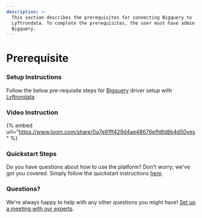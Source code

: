 ```yaml
---
description: >-
  This section describes the prerequisites for connecting Bigquery to
  Lyftrondata. To complete the prerequisites, the user must have admin access to
  Bigquery.
---
```


# Prerequisite

### Setup Instructions

Follow the below pre-requisite steps for [Bigquery](https://www.lyftrondata.com/integration/data-warehouse/google-bigquery/) driver setup with [Lyftrondata](https://www.lyftrondata.com)

### Video Instruction

{% embed url="https://www.loom.com/share/0a7e91ff429d4ae48676effdfd8b4d50yes" %}

### Quickstart Steps

Do you have questions about how to use the platform? Don't worry; we've got you covered. Simply follow the quickstart instructions [here](./).

### Questions? <a href="#questions" id="questions"></a>

We're always happy to help with any other questions you might have! [Set up a meeting with our experts](https://www.lyftrondata.com/book-a-meeting/).
